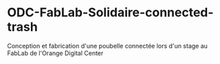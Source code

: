 # ODC-FabLab-Solidaire-connected-trash
Conception et fabrication d'une poubelle connectée lors d'un stage au FabLab de l'Orange Digital Center 
